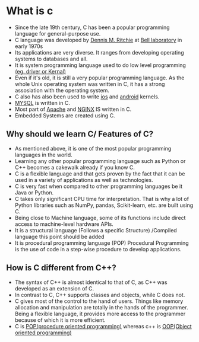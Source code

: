 
# What is c

- Since the late 19th century, C has been a popular programming language for general-purpose use.
- C language was developed by [Dennis M. Ritchie](https://en.wikipedia.org/wiki/Dennis_Ritchie) at [Bell laboratory](https://en.wikipedia.org/wiki/Bell_Labs) in early 1970s
- Its  applications are very diverse. It ranges from developing operating systems to databases and all.
- It is system programming language used to do low level programming [(eg. driver or Kernal)](https://en.wikipedia.org/wiki/Kernel_(operating_system))
- Even if it's old, it is still a very popular programming language. As the whole Unix operating system was written in C, it has a strong assosiation with the operating system.
- C also has also been used to write [ios](https://en.wikipedia.org/wiki/IOS) and [android](https://en.wikipedia.org/wiki/Android_(operating_system)) kernels.
- [MYSQL](https://en.wikipedia.org/wiki/MySQL) is written in C.
- Most part of [Apache](https://en.wikipedia.org/wiki/Apache) and [NGINX](https://en.wikipedia.org/wiki/Nginx) IS written in C.
- Embedded Systems are created using C.

## Why should we learn C/ Features of C?

- As mentioned above, it is one of the most popular programming languages in the world.
- Learning any other popular programming language such as Python or C++ becomes a cakewalk already if you know C.
- C is a flexible language and that gets proven by the fact that it can be used in a variety of applications as well as technologies.
- C is very fast when compared to other programming languages be it Java or Python.
- C takes only significant CPU time for interpretation. That is why a lot of Python libraries such as NumPy, pandas, Scikit-learn, etc. are built using C.
- Being close to Machine language, some of its functions include direct access to machine-level hardware APIs.
- It is a structural language (Follows a specific Structure) /Compiled language this point should be added
- It is procedural programming language (POP) Procedural Programming is the use of code in a step-wise procedure to develop applications. 

## How is C different from C++?

- The syntax of C++ is almost identical to that of C, as C++ was developed as an extension of C.
- In contrast to C, C++ supports classes and objects, while C does not.
- C gives most of the control to the hand of users. Things like memory allocation and manipulation are totally in the hands of the programmer. Being a flexible language, it provides more access to the programmer because of which it is more efficient.
- C is [POP(procedure oriented programming)](https://en.wikipedia.org/wiki/Procedural_programming) whereas c++ is [OOP(Object oriented programming)](https://en.wikipedia.org/wiki/Object-oriented_programming)